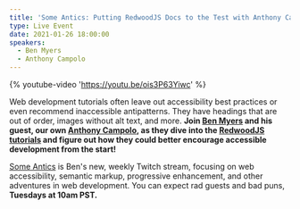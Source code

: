 ```yaml
---
title: 'Some Antics: Putting RedwoodJS Docs to the Test with Anthony Campolo'
type: Live Event
date: 2021-01-26 18:00:00
speakers:
  - Ben Myers
  - Anthony Campolo
---
```


{% youtube-video 'https://youtu.be/ois3P63Yiwc' %}

Web development tutorials often leave out accessibility best practices or even recommend inaccessible antipatterns. They have headings that are out of order, images without alt text, and more. **Join [Ben Myers](https://benmyers.dev) and his guest, our own [Anthony Campolo](https://twitter.com/ajcwebdev), as they dive into the [RedwoodJS tutorials](https://redwoodjs.com/tutorial/welcome-to-redwood) and figure out how they could better encourage accessible development from the start!**

[Some Antics](https://twitch.tv/SomeAnticsDev) is Ben's new, weekly Twitch stream, focusing on web accessibility, semantic markup, progressive enhancement, and other adventures in web development. You can expect rad guests and bad puns, **Tuesdays at 10am PST.**
